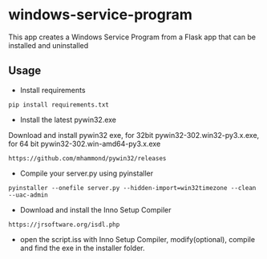 # windows-service-program

This app creates a Windows Service Program from a Flask app that can be installed and uninstalled

## Usage
- Install requirements

``pip install requirements.txt``

- Install the latest pywin32.exe 

Download and install pywin32 exe, for 32bit pywin32-302.win32-py3.x.exe, for 64 bit pywin32-302.win-amd64-py3.x.exe

``https://github.com/mhammond/pywin32/releases``

- Compile your server.py using pyinstaller

``pyinstaller --onefile server.py --hidden-import=win32timezone --clean --uac-admin``

- Download and install the Inno Setup Compiler

``https://jrsoftware.org/isdl.php``

- open the script.iss with Inno Setup Compiler, modify(optional), compile and find the exe in the installer folder.